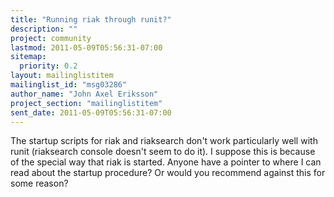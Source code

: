 ```yaml
---
title: "Running riak through runit?"
description: ""
project: community
lastmod: 2011-05-09T05:56:31-07:00
sitemap:
  priority: 0.2
layout: mailinglistitem
mailinglist_id: "msg03286"
author_name: "John Axel Eriksson"
project_section: "mailinglistitem"
sent_date: 2011-05-09T05:56:31-07:00
---
```



The startup scripts for riak and riaksearch don't work particularly well with 
runit (riaksearch console doesn't seem to do it). I suppose this
is because of the special way that riak is started. Anyone have a pointer to 
where I can read about the startup procedure? Or would you
recommend against this for some reason?
